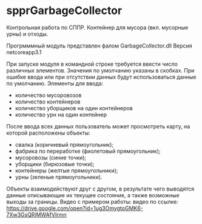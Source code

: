 # spprGarbageCollector
Контрольная работа по СППР. Контейнер для мусора (вкл. мусорные урны) и отходы.

Прогрмммный модуль представлен фалом GarbageCollector.dll
Версия netcoreapp3.1

При запуске модуля в командной строке требуется ввести число различных элементов. 
Значения по умолчанию указаны в скобках. 
При ошибке ввода или при отсутствии данных будут использоваться данные по умолчанию.
Элементы для ввода:
 - количество мусоровозов
 - количество контейнеров
 - количество уборщиков на один контейнеров
 - количество урн на один контейнер
 
 После ввода всех данных пользователь может просмотреть карту, 
 на которой расположены объекты:
 - свалка (коричневый прямоугольник);
 - фабрика по переработке (фиолетовый прямоугольник);
 - мусоровозы (синие точки);
 - уборщики (бирюзовые точки);
 - контейнеры (желтые прямоугольники);
 - урны (зеленые прямоугольники).
 
Объекты взаимодействуют друг с другом, 
в результате чего выводятся данные описывающие их текущее состояние, 
а также возможные выходы за границы.
Видео с примером работы: видео по ссылке: 
https://drive.google.com/open?id=1ug3OmygtoGMK6-7Xw3GsQRjMWAfVIrmn
